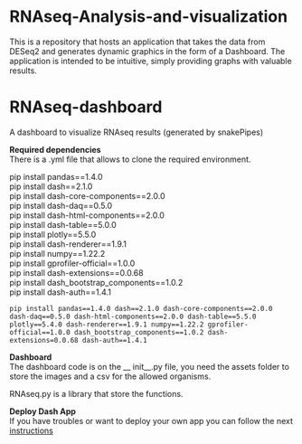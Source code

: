 # RNAseq-Analysis-and-visualization
This is a repository that hosts an application that takes the data from DESeq2 and generates dynamic graphics in the form of a Dashboard. The application is intended to be intuitive, simply providing graphs with valuable results.

# RNAseq-dashboard
A dashboard to visualize RNAseq results (generated by snakePipes)

**Required dependencies**  
There is a .yml file that allows to clone the required environment.  

pip install pandas==1.4.0  
pip install dash==2.1.0  
pip install dash-core-components==2.0.0  
pip install dash-daq==0.5.0  
pip install dash-html-components==2.0.0  
pip install dash-table==5.0.0  
pip install plotly==5.5.0  
pip install dash-renderer==1.9.1  
pip install numpy==1.22.2  
pip install gprofiler-official==1.0.0  
pip install dash-extensions==0.0.68  
pip install dash_bootstrap_components==1.0.2   
pip install dash-auth==1.4.1  

`pip install pandas==1.4.0 dash==2.1.0 dash-core-components==2.0.0 dash-daq==0.5.0 dash-html-components==2.0.0 dash-table==5.5.0 plotly==5.4.0 dash-renderer==1.9.1 numpy==1.22.2 gprofiler-official==1.0.0 dash_bootstrap_components==1.0.2 dash-extensions=0.0.68 dash-auth==1.4.1`

**Dashboard**  
The dashboard code is on the __ init__.py file, you need the assets folder to store the images and a csv for the allowed organisms.   

RNAseq.py is a library that store the functions.   

**Deploy Dash App**  
If you have troubles or want to deploy your own app you can follow the next [instructions](https://pythonprogramming.net/deploy-vps-dash-data-visualization/)
